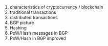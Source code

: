 1. characteristics of cryptocurrency / blockchain
1. traditional transactions
1. distributed transactions
1. BGP picture
1. Hashing
1. PoW/Hash messages in BGP
1. PoW/Hash in BGP improved
